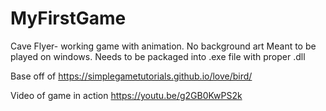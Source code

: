 # MyFirstGame
Cave Flyer- working game with animation. No background art
Meant to be played on windows. Needs to be packaged into .exe file with proper .dll

Base off of
https://simplegametutorials.github.io/love/bird/

Video of game in action
https://youtu.be/g2GB0KwPS2k
